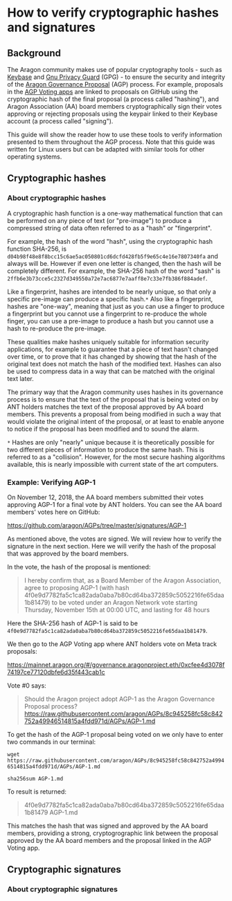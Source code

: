 # How to verify cryptographic hashes and signatures

## Background

The Aragon community makes use of popular cryptography tools - such as [Keybase](https://keybase.io) and [Gnu Privacy Guard](https://www.gnupg.org/) (GPG) - to ensure the security and integrity of the [Aragon Governance Proposal](https://wiki.aragon.org/documentation/governance/) (AGP) process. For example, proposals in the [AGP Voting apps](https://mainnet.aragon.org/#/governance.aragonproject.eth/0xcfee4d3078f74197ce77120dbfe6d35f443cab1c) are linked to proposals on GitHub using the cryptographic hash of the final proposal (a process called "hashing"), and Aragon Association (AA) board members cryptographically sign their votes approving or rejecting proposals using the keypair linked to their Keybase account (a process called "signing"). 

This guide will show the reader how to use these tools to verify information presented to them throughout the AGP process. Note that this guide was written for Linux users but can be adapted with similar tools for other operating systems.

## Cryptographic hashes

### About cryptographic hashes
A cryptographic hash function is a one-way mathematical function that can be performed on any piece of text (or "pre-image") to produce a compressed string of data often referred to as a "hash" or "fingerprint".

For example, the hash of the word "hash", using the cryptographic hash function SHA-256, is `d04b98f48e8f8bcc15c6ae5ac050801cd6dcfd428fb5f9e65c4e16e7807340fa` and always will be. However if even one letter is changed, then the hash will be completely different. For example, the SHA-256 hash of the word "sash" is `2ffb6e3b73cce5c2327d349550a72e7ac6877e7aaff8e7c33e7fb386f884adef`.

Like a fingerprint, hashes are intended to be nearly unique, so that only a specific pre-image can produce a specific hash.`*` Also like a fingerprint, hashes are "one-way", meaning that just as you can use a finger to produce a fingerprint but you cannot use a fingerprint to re-produce the whole finger, you can use a pre-image to produce a hash but you cannot use a hash to re-produce the pre-image.

These qualities make hashes uniquely suitable for information security applications, for example to guarantee that a piece of text hasn't changed over time, or to prove that it has changed by showing that the hash of the original text does not match the hash of the modified text. Hashes can also be used to compress data in a way that can be matched with the original text later.

The primary way that the Aragon community uses hashes in its governance process is to ensure that the text of the proposal that is being voted on by ANT holders matches the text of the proposal approved by AA board members. This prevents a proposal from being modified in such a way that would violate the original intent of the proposal, or at least to enable anyone to notice if the proposal has been modified and to sound the alarm.

`*` Hashes are only "nearly" unique because it is theoretically possible for two different pieces of information to produce the same hash. This is referred to as a "collision". However, for the most secure hashing algorithms available, this is nearly impossible with current state of the art computers.

### Example: Verifying AGP-1

On November 12, 2018, the AA board members submitted their votes approving AGP-1 for a final vote by ANT holders. You can see the AA board members' votes here on GitHub:

https://github.com/aragon/AGPs/tree/master/signatures/AGP-1

As mentioned above, the votes are signed. We will review how to verify the signature in the next section. Here we will verify the hash of the proposal that was approved by the board members.

In the vote, the hash of the proposal is mentioned:

> I hereby confirm that, as a Board Member of the Aragon Association, agree to proposing AGP-1 (with hash 4f0e9d7782fa5c1ca82ada0aba7b80cd64ba372859c5052216fe65daa1b81479) to be voted under an Aragon Network vote starting Thursday, November 15th at 00:00 UTC, and lasting for 48 hours

Here the SHA-256 hash of AGP-1 is said to be `4f0e9d7782fa5c1ca82ada0aba7b80cd64ba372859c5052216fe65daa1b81479`.

We then go to the AGP Voting app where ANT holders vote on Meta track proposals:

https://mainnet.aragon.org/#/governance.aragonproject.eth/0xcfee4d3078f74197ce77120dbfe6d35f443cab1c

Vote #0 says:

> Should the Aragon project adopt AGP-1 as the Aragon Governance Proposal process?
> https://raw.githubusercontent.com/aragon/AGPs/8c945258fc58c842752a49946514815a4fdd971d/AGPs/AGP-1.md

To get the hash of the AGP-1 proposal being voted on we only have to enter two commands in our terminal:

`wget https://raw.githubusercontent.com/aragon/AGPs/8c945258fc58c842752a49946514815a4fdd971d/AGPs/AGP-1.md`

`sha256sum AGP-1.md`

To result is returned:

> 4f0e9d7782fa5c1ca82ada0aba7b80cd64ba372859c5052216fe65daa1b81479  AGP-1.md

This matches the hash that was signed and approved by the AA board members, providing a strong, cryptogrographic link between the proposal approved by the AA board members and the proposal linked in the AGP Voting app.

## Cryptographic signatures

### About cryptographic signatures


